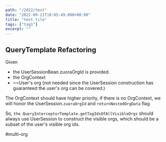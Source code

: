 ```yaml
---
path: "/2022/test"
date: "2022-09-21T18:05:49.000+08:00"
title: "test tile"
tags: ["tag1"]
excerpt: ""
---
```

## QueryTemplate Refactoring

Given 
* the UserSessionBean.zuoraOrgId is provided.
* the OrgContext
* ~~User's org (not needed since the UserSession construction has guaranteed the user's org can be covered.)

The OrgContext should have higher priority, if there is no OrgContext, we will honor the UserSession.`zuoraOrgId` and `returnNestedOrgData` flag

So, `the QueryInterceptorTemplate.getTagIdsOfAllVisibleOrgs` should always use UserSession to construct the visible orgs, which should be a subset of the user's visible org ids.

#multi-org

            